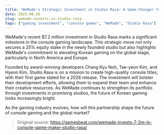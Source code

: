 ```yaml
---
title: "WeMade's Strategic Investment in Studio Rasa: A Game-Changer for Console Gaming"
date: 2025-08-26
slug: wemade-invests-in-studio-rasa
Tags: ["gaming investment", "console games", "WeMade", "Studio Rasa"]
---
```

WeMade's recent $7.2 million investment in Studio Rasa marks a significant milestone in the console gaming landscape. This strategic move not only secures a 25% equity stake in the newly founded studio but also highlights WeMade's commitment to elevating Korean gaming on the global stage, particularly in North America and Europe.

Founded by award-winning developers Chang Kyu Noh, Tae-yeon Kim, and Hyeon Kim, Studio Rasa is on a mission to create high-quality console titles, with their first game slated for a 2028 release. The investment will bolster their development efforts, allowing them to expand their team and enhance their creative resources. As WeMade continues to strengthen its portfolio through investments in promising studios, the future of Korean gaming looks increasingly bright.

As the gaming industry evolves, how will this partnership shape the future of console gaming and the global market? 

> Original source: https://gamesbeat.com/wemade-invests-7-2m-in-console-game-maker-studio-rasa/